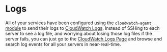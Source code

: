 # Logs

All of your services have been configured using the [`cloudwatch-agent`
module](https://github.com/gruntwork-io/terraform-aws-monitoring/tree/master/modules/agents/cloudwatch-agent)
to send their logs to [CloudWatch Logs](https://console.aws.amazon.com/cloudwatch/home?#logs:). Instead of SSHing to
each server to see a log file, and worrying about losing those log files if the server fails, you can just go to the
[CloudWatch Logs Page](https://console.aws.amazon.com/cloudwatch/home?#logs:) and browse and search log events for all
your servers in near-real-time.
